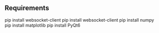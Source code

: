 ## Requirements

pip install websocket-client
pip install websocket-client
pip install numpy
pip install matplotlib
pip install PyQt6